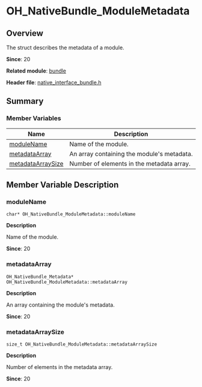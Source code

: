 # OH_NativeBundle_ModuleMetadata

## Overview

The struct describes the metadata of a module.

**Since**: 20

**Related module**: [bundle](_bundle.md)

**Header file**: [native_interface_bundle.h](native__interface__bundle.md)

## Summary

### Member Variables

| Name| Description|
| -------- | -------- |
| [moduleName](#modulename) | Name of the module.|
| [metadataArray](#metadataarray) | An array containing the module's metadata.|
| [metadataArraySize](#metadataarraysize) | Number of elements in the metadata array.|

## Member Variable Description

### moduleName

```
char* OH_NativeBundle_ModuleMetadata::moduleName
```

**Description**

Name of the module.

**Since**: 20

### metadataArray

```
OH_NativeBundle_Metadata* OH_NativeBundle_ModuleMetadata::metadataArray
```

**Description**

An array containing the module's metadata.

**Since**: 20

### metadataArraySize

```
size_t OH_NativeBundle_ModuleMetadata::metadataArraySize
```

**Description**

Number of elements in the metadata array.

**Since**: 20
